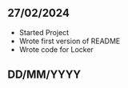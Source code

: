 ## 27/02/2024
- Started Project
- Wrote first version of README
- Wrote code for Locker

## DD/MM/YYYY